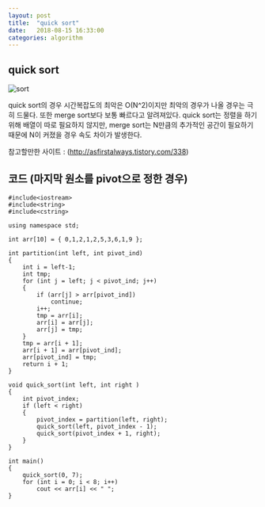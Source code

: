```yaml
---
layout: post
title:  "quick sort"
date:   2018-08-15 16:33:00
categories: algorithm
---
```


quick sort
----

![sort](../img/sort.jpg)

quick sort의 경우 시간복잡도의 최악은 O(N^2)이지만 최악의 경우가 나올 경우는 극히 드물다. 또한 merge sort보다 보통 빠르다고 알려져있다. quick sort는 정렬을 하기 위해 배열이 따로 필요하지 않지만, merge sort는 N만큼의 추가적인 공간이 필요하기 때문에 N이 커졌을 경우 속도 차이가 발생한다.

참고할만한 사이트 : (http://asfirstalways.tistory.com/338)

코드    (마지막 원소를 pivot으로 정한 경우)
----
```
#include<iostream>
#include<string>
#include<cstring>

using namespace std;

int arr[10] = { 0,1,2,1,2,5,3,6,1,9 };

int partition(int left, int pivot_ind)
{
	int i = left-1;
	int tmp;
	for (int j = left; j < pivot_ind; j++)
	{
		if (arr[j] > arr[pivot_ind])
			continue;
		i++;
		tmp = arr[i];
		arr[i] = arr[j];
		arr[j] = tmp;
	}
	tmp = arr[i + 1];
	arr[i + 1] = arr[pivot_ind];
	arr[pivot_ind] = tmp;
	return i + 1;
}

void quick_sort(int left, int right )
{
	int pivot_index;
	if (left < right)
	{
		pivot_index = partition(left, right);
		quick_sort(left, pivot_index - 1);
		quick_sort(pivot_index + 1, right);
	}
}

int main()
{
	quick_sort(0, 7);
	for (int i = 0; i < 8; i++)
		cout << arr[i] << " ";
}
```



  
  
  
















